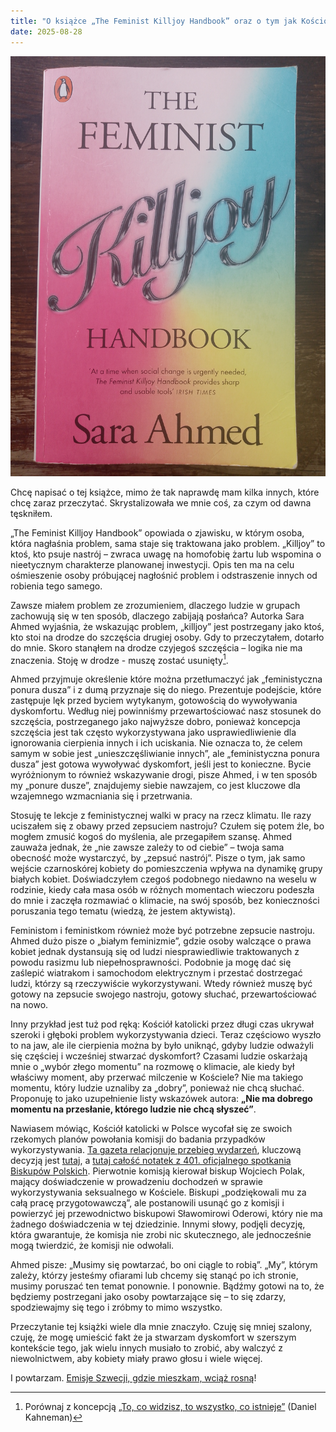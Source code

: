 ```yaml
---
title: "O książce „The Feminist Killjoy Handbook” oraz o tym jak Kościół Katolicki w tym roku ucieka od odpowiedzialności za wykorzystywanie seksualne niepełnoletnich."
date: 2025-08-28
---
```


![Okladka ksiazki](/assets/images/feminist-killjoy.jpg)


Chcę napisać o tej książce, mimo że tak naprawdę mam kilka innych, które chcę zaraz przeczytać. Skrystalizowała we mnie coś, za czym od dawna tęskniłem.

„The Feminist Killjoy Handbook” opowiada o zjawisku, w którym osoba, która nagłaśnia problem, sama staje się traktowana jako problem. „Killjoy” to ktoś, kto psuje nastrój – zwraca uwagę na homofobię żartu lub wspomina o nieetycznym charakterze planowanej inwestycji. Opis ten ma na celu ośmieszenie osoby próbującej nagłośnić problem i odstraszenie innych od robienia tego samego.

Zawsze miałem problem ze zrozumieniem, dlaczego ludzie w grupach zachowują się w ten sposób, dlaczego zabijają posłańca? Autorka Sara Ahmed wyjaśnia, że ​​wskazując problem, „killjoy” jest postrzegany jako ktoś, kto stoi na drodze do szczęścia drugiej osoby. Gdy to przeczytałem, dotarło do mnie. Skoro stanąłem na drodze czyjegoś szczęścia – logika nie ma znaczenia. Stoję w drodze - muszę zostać usunięty[^1].

Ahmed przyjmuje określenie które można przetłumaczyć jak „feministyczna ponura dusza” i z dumą przyznaje się do niego. Prezentuje podejście, które zastępuje lęk przed byciem wytykanym, gotowością do wywoływania dyskomfortu. Według niej powinniśmy przewartościować nasz stosunek do szczęścia, postrzeganego jako najwyższe dobro, ponieważ koncepcja szczęścia jest tak często wykorzystywana jako usprawiedliwienie dla ignorowania cierpienia innych i ich uciskania. Nie oznacza to, że celem samym w sobie jest „unieszczęśliwianie innych”, ale „feministyczna ponura dusza” jest gotowa wywoływać dyskomfort, jeśli jest to konieczne. Bycie wyróżnionym to również wskazywanie drogi, pisze Ahmed, i w ten sposób my „ponure dusze”, znajdujemy siebie nawzajem, co jest kluczowe dla wzajemnego wzmacniania się i przetrwania.

Stosuję te lekcje z feministycznej walki w pracy na rzecz klimatu. Ile razy uciszałem się z obawy przed zepsuciem nastroju? Czułem się potem źle, bo mogłem zmusić kogoś do myślenia, ale przegapiłem szansę. Ahmed zauważa jednak, że „nie zawsze zależy to od ciebie” – twoja sama obecność może wystarczyć, by „zepsuć nastrój”. Pisze o tym, jak samo wejście czarnoskórej kobiety do pomieszczenia wpływa na dynamikę grupy białych kobiet. Doświadczyłem czegoś podobnego niedawno na weselu w rodzinie, kiedy cała masa osób w różnych momentach wieczoru podeszła do mnie i zaczęła rozmawiać o klimacie, na swój sposób, bez konieczności poruszania tego tematu (wiedzą, że jestem aktywistą).

Feministom i feministkom również może być potrzebne zepsucie nastroju. Ahmed dużo pisze o „białym feminizmie”, gdzie osoby walczące o prawa kobiet jednak dystansują się od ludzi niesprawiedliwie traktowanych z powodu rasizmu lub niepełnosprawności. Podobnie ja mogę dać się zaślepić wiatrakom i samochodom elektrycznym i przestać dostrzegać ludzi, którzy są rzeczywiście wykorzystywani. Wtedy również muszę być gotowy na zepsucie swojego nastroju, gotowy słuchać, przewartościować na nowo.

Inny przykład jest tuż pod ręką: Kościół katolicki przez długi czas ukrywał szeroki i głęboki problem wykorzystywania dzieci. Teraz częściowo wyszło to na jaw, ale ile cierpienia można by było uniknąć, gdyby ludzie odważyli się częściej i wcześniej stwarzać dyskomfort? Czasami ludzie oskarżają mnie o „wybór złego momentu” na rozmowę o klimacie, ale kiedy był właściwy moment, aby przerwać milczenie w Kościele? Nie ma takiego momentu, który ludzie uznaliby za „dobry”, ponieważ nie chcą słuchać. Proponuję to jako uzupełnienie listy wskazówek autora: **„Nie ma dobrego momentu na przesłanie, którego ludzie nie chcą słyszeć”**.

Nawiasem mówiąc, Kościół katolicki w Polsce wycofał się ze swoich rzekomych planów powołania komisji do badania przypadków wykorzystywania. [Ta gazeta relacjonuje przebieg wydarzeń](https://wiez.pl/2025/06/14/jak-nie-powstaje-komisja-ds-wykorzystywania-seksualnego-w-kosciele-katolickim-w-polsce-kalendarium-2023-2025/), kluczową decyzją jest [tutaj](https://ochrona.episkopat.pl/dokumenty/komunikat-401-zebrania-plenarnego-kep-fragment/), a [tutaj całość notatek z 401. oficjalnego spotkania Biskupów Polskich](https://www.ekai.pl/dokumenty/komunikat-z-401-zebrania-plenarnego-konferencji-episkopatu-polski/). Pierwotnie komisją kierował biskup Wojciech Polak, mający doświadczenie w prowadzeniu dochodzeń w sprawie wykorzystywania seksualnego w Kościele. Biskupi „podziękowali mu za całą pracę przygotowawczą”, ale postanowili usunąć go z komisji i powierzyć jej przewodnictwo biskupowi Sławomirowi Oderowi, który nie ma żadnego doświadczenia w tej dziedzinie. Innymi słowy, podjęli decyzję, która gwarantuje, że komisja nie zrobi nic skutecznego, ale jednocześnie mogą twierdzić, że komisji nie odwołali.

Ahmed pisze: „Musimy się powtarzać, bo oni ciągle to robią”. „My”, którym zależy, którzy jesteśmy ofiarami lub chcemy się stanąć po ich stronie, musimy poruszać ten temat ponownie. I ponownie. Bądźmy gotowi na to, że będziemy postrzegani jako osoby powtarzające się – to się zdarzy, spodziewajmy się tego i zróbmy to mimo wszystko.

Przeczytanie tej książki wiele dla mnie znaczyło. Czuję się mniej szalony, czuję, że mogę umieścić fakt że ja stwarzam dyskomfort w szerszym kontekście tego, jak wielu innych musiało to zrobić, aby walczyć z niewolnictwem, aby kobiety miały prawo głosu i wiele więcej.

I powtarzam. [Emisje Szwecji, gdzie mieszkam, wciąż rosną](https://www.naturvardsverket.se/data-och-statistik/klimat/sveriges-utslapp-och-upptag-av-vaxthusgaser/)!

[^1]: Porównaj z koncepcją [„To, co widzisz, to wszystko, co istnieje”](https://ebrary.net/144926/business_finance/wysiati_what_there) (Daniel Kahneman)




